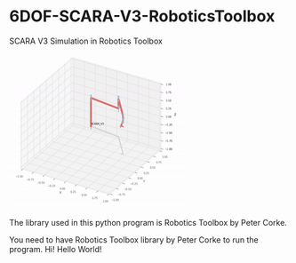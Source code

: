 # 6DOF-SCARA-V3-RoboticsToolbox
 SCARA V3 Simulation in Robotics Toolbox
 
 <img src="robot.gif.gif">

The library used in this python program is Robotics Toolbox by Peter Corke.

You need to have Robotics Toolbox library by Peter Corke to run the program.
Hi!
Hello World!
